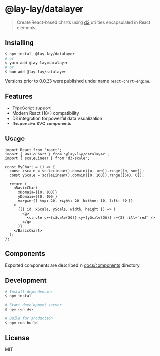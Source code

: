 # @lay-lay/datalayer

> Create React-based charts using [d3](https://d3js.org) utilities encapsulated in React elements.

## Installing

```sh
$ npm install @lay-lay/datalayer
# or
$ yarn add @lay-lay/datalayer
# or
$ bun add @lay-lay/datalayer
```

Versions prior to 0.0.23 were published under name `react-chart-engine`.

## Features

- TypeScript support
- Modern React (18+) compatibility
- D3 integration for powerful data visualization
- Responsive SVG components

## Usage

```tsx
import React from 'react';
import { BasicChart } from '@lay-lay/datalayer';
import { scaleLinear } from 'd3-scale';

const MyChart = () => {
  const xScale = scaleLinear().domain([0, 100]).range([0, 500]);
  const yScale = scaleLinear().domain([0, 100]).range([500, 0]);

  return (
    <BasicChart
      xDomain={[0, 100]}
      yDomain={[0, 100]}
      margin={{ top: 20, right: 20, bottom: 30, left: 40 }}
    >
      {({ id, xScale, yScale, width, height }) => (
        <g>
          <circle cx={xScale(50)} cy={yScale(50)} r={5} fill="red" />
        </g>
      )}
    </BasicChart>
  );
};
```

## Components

Exported components are described in [docs/components](./docs/components) directory.

## Development

```sh
# Install dependencies
$ npm install

# Start development server
$ npm run dev

# Build for production
$ npm run build
```

## License

MIT
